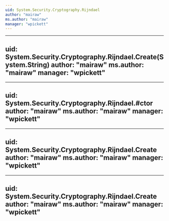 ```yaml
---
uid: System.Security.Cryptography.Rijndael
author: "mairaw"
ms.author: "mairaw"
manager: "wpickett"
---
```


---
uid: System.Security.Cryptography.Rijndael.Create(System.String)
author: "mairaw"
ms.author: "mairaw"
manager: "wpickett"
---

---
uid: System.Security.Cryptography.Rijndael.#ctor
author: "mairaw"
ms.author: "mairaw"
manager: "wpickett"
---

---
uid: System.Security.Cryptography.Rijndael.Create
author: "mairaw"
ms.author: "mairaw"
manager: "wpickett"
---

---
uid: System.Security.Cryptography.Rijndael.Create
author: "mairaw"
ms.author: "mairaw"
manager: "wpickett"
---
